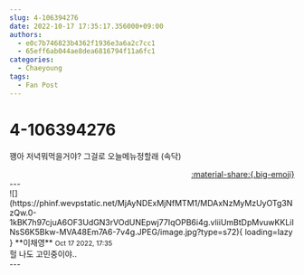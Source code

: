```yaml
---
slug: 4-106394276
date: 2022-10-17 17:35:17.356000+09:00
authors:
  - e0c7b746823b4362f1936e3a6a2c7cc1
  - 65eff6ab044ae8dea6816794f11a6fc1
categories:
  - Chaeyoung
tags:
  - Fan Post
---
```


# 4-106394276

<div class="post-container" markdown="1">
<div class="content-container md-sidebar__scrollwrap" markdown="1">

꽹아 저녁뭐먹을거야? 그걸로 오늘메뉴정할래 (속닥)

</div>
</div>

<div style="text-align: right;" markdown="1">
<a href="https://weverse.io/fromis9/fanpost/4-106394276" style="text-align: right;">:material-share:{.big-emoji}</a>
</div>
---

<div class="comments-container md-sidebar__scrollwrap" markdown="1">
<div class="comment" markdown="1">
<div class='id-container' markdown="1">
![](https://phinf.wevpstatic.net/MjAyNDExMjNfMTM1/MDAxNzMyMzUyOTg3NzQw.0-1kBK7h97cjuA6OF3UdGN3rVOdUNEpwj77IqOPB6i4g.vliiUmBtDpMvuwKKLiINsS6K5Bkw-MVA48Em7A6-7v4g.JPEG/image.jpg?type=s72){ loading=lazy }
**<span class="artist">이채영</span>** <small>Oct 17 2022, 17:35</small><br>
</div>
<div class='comment-body' markdown="1">
헐 나도 고민중이야..
</div>
</div>
</div>
---
